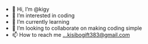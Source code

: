 - 👋 Hi, I’m @kigy
- 👀 I’m interested in coding
- 🌱 I’m currently learning 
- 💞️ I’m looking to collaborate on making coding simple
- 📫 How to reach me ...kisibogift383@gmail.com

<!---
kigy04/kigy04 is a ✨ special ✨ repository because its `README.md` (this file) appears on your GitHub profile.
You can click the Preview link to take a look at your changes.
--->
